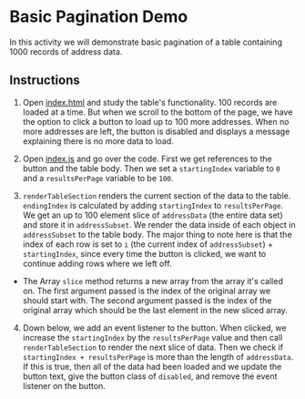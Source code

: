 # Basic Pagination Demo

In this activity we will demonstrate basic pagination of a table containing 1000 records of address data.

## Instructions

1. Open [index.html](index.html) and study the table's functionality. 100 records are loaded at a time. But when we scroll to the bottom of the page, we have the option to click a button to load up to 100 more addresses. When no more addresses are left, the button is disabled and displays a message explaining there is no more data to load.

2. Open [index.js](index.js) and go over the code. First we get references to the button and the table body. Then we set a `startingIndex` variable to `0` and a `resultsPerPage` variable to be `100`. 

3. `renderTableSection` renders the current section of the data to the table. `endingIndex` is calculated by adding `startingIndex` to `resultsPerPage`. We get an up to 100 element slice of `addressData` (the entire data set) and store it in `addressSubset`. We render the data inside of each object in `addressSubset` to the table body. The major thing to note here is that the index of each row is set to `i` (the current index of `addressSubset`) + `startingIndex`, since every time the button is clicked, we want to continue adding rows where we left off.

* The Array `slice` method returns a new array from the array it's called on. The first argument passed is the index of the original array we should start with. The second argument passed is the index of the original array which should be the last element in the new sliced array.

4. Down below, we add an event listener to the button. When clicked, we increase the `startingIndex` by the `resultsPerPage` value and then call `renderTableSection` to render the next slice of data. Then we check if `startingIndex + resultsPerPage` is more than the length of `addressData`. If this is true, then all of the data had been loaded and we update the button text, give the button class of `disabled`, and remove the event listener on the button.
